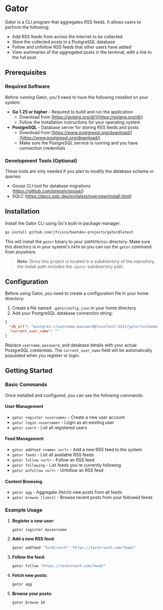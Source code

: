 # Gator

Gator is a CLI program that aggregates RSS feeds. It allows users to perform the following:

- Add RSS feeds from across the internet to be collected
- Store the collected posts in a PostgreSQL database
- Follow and unfollow RSS feeds that other users have added
- View summaries of the aggregated posts in the terminal, with a link to the full post

## Prerequisites

### Required Software

Before running Gator, you'll need to have the following installed on your system:

- **Go 1.25 or higher** - Required to build and run the application
  - Download from [https://golang.org/dl/](https://golang.org/dl/)
  - Follow the installation instructions for your operating system
- **PostgreSQL** - Database server for storing RSS feeds and posts
  - Download from [https://www.postgresql.org/download/](https://www.postgresql.org/download/)
  - Make sure the PostgreSQL service is running and you have connection credentials

### Development Tools (Optional)

These tools are only needed if you plan to modify the database schema or queries:

- Goose CLI tool for database migrations (https://github.com/pressly/goose/)
- SQLC (https://docs.sqlc.dev/en/latest/overview/install.html)

## Installation

Install the Gator CLI using Go's built-in package manager:

```bash
go install github.com/jfcisco/bootdev-projects/gator@latest
```

This will install the `gator` binary to your `$GOPATH/bin` directory. Make sure this directory is in your system's `PATH` so you can run the `gator` command from anywhere.

> **Note**: Since this project is located in a subdirectory of the repository, the install path includes the `/gator` subdirectory path.

## Configuration

Before using Gator, you need to create a configuration file in your home directory:

1. Create a file named `.gatorconfig.json` in your home directory
2. Add your PostgreSQL database connection string:

```json
{
  "db_url": "postgres://username:password@localhost:5432/gator?sslmode=disable",
  "current_user_name": ""
}
```

Replace `username`, `password`, and database details with your actual PostgreSQL credentials. The `current_user_name` field will be automatically populated when you register or login.

## Getting Started

### Basic Commands

Once installed and configured, you can use the following commands:

#### User Management
- `gator register <username>` - Create a new user account
- `gator login <username>` - Login as an existing user
- `gator users` - List all registered users

#### Feed Management
- `gator addfeed <name> <url>` - Add a new RSS feed to the system
- `gator feeds` - List all available RSS feeds
- `gator follow <url>` - Follow an RSS feed
- `gator following` - List feeds you're currently following
- `gator unfollow <url>` - Unfollow an RSS feed

#### Content Browsing
- `gator agg` - Aggregate (fetch) new posts from all feeds
- `gator browse [limit]` - Browse recent posts from your followed feeds

### Example Usage

1. **Register a new user:**
   ```bash
   gator register myusername
   ```

2. **Add a new RSS feed:**
   ```bash
   gator addfeed "TechCrunch" "https://techcrunch.com/feed/"
   ```

3. **Follow the feed:**
   ```bash
   gator follow "https://techcrunch.com/feed/"
   ```

4. **Fetch new posts:**
   ```bash
   gator agg
   ```

5. **Browse your posts:**
   ```bash
   gator browse 10
   ```
